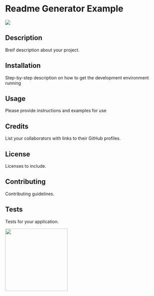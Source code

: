    
  # Readme Generator Example

  <img src="https://img.shields.io/npm/v/node">

  ## Description 

  Breif description about your project.

  ## Installation

  Step-by-step description on how to get the development environment running

  ## Usage

  Please provide instructions and examples for use

  ## Credits

  List your collaborators with links to their GitHub profiles.

  ## License

  Licenses to include.

  ## Contributing

  Contributing guidelines.

  ## Tests

  Tests for your application.

  <img src="https://avatars0.githubusercontent.com/u/59675897?v=4" height="200" width="200">
  
  